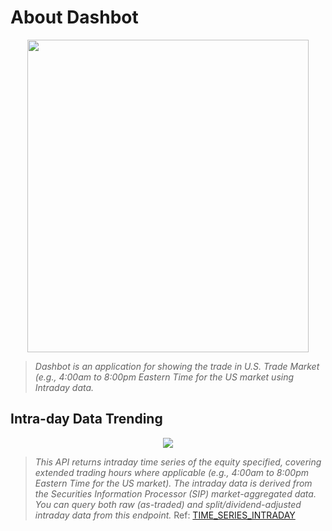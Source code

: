 # About Dashbot
<p align="center">
  <img src="https://i.imgur.com/XrQX9xB.png" width='450' height='500'/>
</p>

> *Dashbot is an application for showing the trade in U.S. Trade Market (e.g., 4:00am to 8:00pm Eastern Time for the US market using Intraday data.*

## Intra-day Data Trending
<p align="center">
  <img src="https://i.imgur.com/ibvK0yi.gif" />
</p>

> *This API returns intraday time series of the equity specified, covering extended trading hours where applicable (e.g., 4:00am to 8:00pm Eastern Time for the US market). The intraday data is derived from the Securities Information Processor (SIP) market-aggregated data. You can query both raw (as-traded) and split/dividend-adjusted intraday data from this endpoint.* Ref: [TIME_SERIES_INTRADAY](https://www.alphavantage.co/documentation/#intraday)

